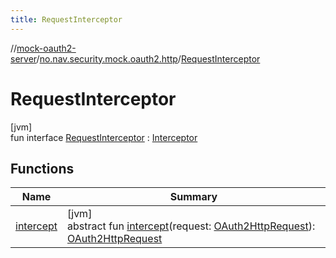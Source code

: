 ```yaml
---
title: RequestInterceptor
---
```

//[mock-oauth2-server](../../../index.html)/[no.nav.security.mock.oauth2.http](../index.html)/[RequestInterceptor](index.html)



# RequestInterceptor



[jvm]\
fun interface [RequestInterceptor](index.html) : [Interceptor](../-interceptor/index.html)



## Functions


| Name | Summary |
|---|---|
| [intercept](intercept.html) | [jvm]<br>abstract fun [intercept](intercept.html)(request: [OAuth2HttpRequest](../-o-auth2-http-request/index.html)): [OAuth2HttpRequest](../-o-auth2-http-request/index.html) |

